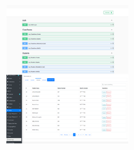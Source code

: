 <img src="NTier.png" alt="alt text" width="320" height="180">
<img src="angular.png" alt="alt text" width="320" height="180">
